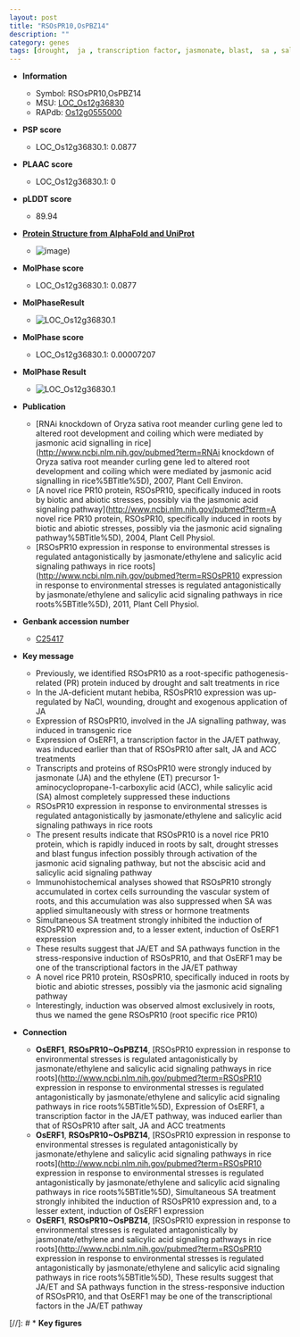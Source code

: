 ```yaml
---
layout: post
title: "RSOsPR10,OsPBZ14"
description: ""
category: genes
tags: [drought,  ja , transcription factor, jasmonate, blast,  sa , salt, jasmonic acid, ethylene, biotic stress, salicylic acid, root, jasmonic, abiotic stress]
---
```


* **Information**  
    + Symbol: RSOsPR10,OsPBZ14  
    + MSU: [LOC_Os12g36830](http://rice.plantbiology.msu.edu/cgi-bin/ORF_infopage.cgi?orf=LOC_Os12g36830)  
    + RAPdb: [Os12g0555000](http://rapdb.dna.affrc.go.jp/viewer/gbrowse_details/irgsp1?name=Os12g0555000)  

* **PSP score**  
    + LOC_Os12g36830.1: 0.0877 

* **PLAAC score**  
    + LOC_Os12g36830.1: 0 

* **pLDDT score**
    + 89.94

* **[Protein Structure from AlphaFold and UniProt](https://www.uniprot.org/uniprotkb/Q75T45/entry#structure)**
    + ![image](https://ricepsp.github.io/images/Q7/AF-Q75T45-F1.png))

* **MolPhase score**
    + LOC_Os12g36830.1: 0.0877

* **MolPhaseResult**
    + ![LOC_Os12g36830.1](https://ricepsp.github.io/pictures/LOC_Os12g/LOC_Os12g36830.1.png)

* **MolPhase score**
    + LOC_Os12g36830.1: 0.00007207

* **MolPhase Result**
    + ![LOC_Os12g36830.1](https://304243504.github.io/Pictures/LOC_Os12g/LOC_Os12g36830.1.png)

* **Publication**  
    + [RNAi knockdown of Oryza sativa root meander curling gene led to altered root development and coiling which were mediated by jasmonic acid signalling in rice](http://www.ncbi.nlm.nih.gov/pubmed?term=RNAi knockdown of Oryza sativa root meander curling gene led to altered root development and coiling which were mediated by jasmonic acid signalling in rice%5BTitle%5D), 2007, Plant Cell Environ.
    + [A novel rice PR10 protein, RSOsPR10, specifically induced in roots by biotic and abiotic stresses, possibly via the jasmonic acid signaling pathway](http://www.ncbi.nlm.nih.gov/pubmed?term=A novel rice PR10 protein, RSOsPR10, specifically induced in roots by biotic and abiotic stresses, possibly via the jasmonic acid signaling pathway%5BTitle%5D), 2004, Plant Cell Physiol.
    + [RSOsPR10 expression in response to environmental stresses is regulated antagonistically by jasmonate/ethylene and salicylic acid signaling pathways in rice roots](http://www.ncbi.nlm.nih.gov/pubmed?term=RSOsPR10 expression in response to environmental stresses is regulated antagonistically by jasmonate/ethylene and salicylic acid signaling pathways in rice roots%5BTitle%5D), 2011, Plant Cell Physiol.

* **Genbank accession number**  
    + [C25417](http://www.ncbi.nlm.nih.gov/nuccore/C25417)

* **Key message**  
    + Previously, we identified RSOsPR10 as a root-specific pathogenesis-related (PR) protein induced by drought and salt treatments in rice
    + In the JA-deficient mutant hebiba, RSOsPR10 expression was up-regulated by NaCl, wounding, drought and exogenous application of JA
    + Expression of RSOsPR10, involved in the JA signalling pathway, was induced in transgenic rice
    + Expression of OsERF1, a transcription factor in the JA/ET pathway, was induced earlier than that of RSOsPR10 after salt, JA and ACC treatments
    + Transcripts and proteins of RSOsPR10 were strongly induced by jasmonate (JA) and the ethylene (ET) precursor 1-aminocyclopropane-1-carboxylic acid (ACC), while salicylic acid (SA) almost completely suppressed these inductions
    + RSOsPR10 expression in response to environmental stresses is regulated antagonistically by jasmonate/ethylene and salicylic acid signaling pathways in rice roots
    + The present results indicate that RSOsPR10 is a novel rice PR10 protein, which is rapidly induced in roots by salt, drought stresses and blast fungus infection possibly through activation of the jasmonic acid signaling pathway, but not the abscisic acid and salicylic acid signaling pathway
    + Immunohistochemical analyses showed that RSOsPR10 strongly accumulated in cortex cells surrounding the vascular system of roots, and this accumulation was also suppressed when SA was applied simultaneously with stress or hormone treatments
    + Simultaneous SA treatment strongly inhibited the induction of RSOsPR10 expression and, to a lesser extent, induction of OsERF1 expression
    + These results suggest that JA/ET and SA pathways function in the stress-responsive induction of RSOsPR10, and that OsERF1 may be one of the transcriptional factors in the JA/ET pathway
    + A novel rice PR10 protein, RSOsPR10, specifically induced in roots by biotic and abiotic stresses, possibly via the jasmonic acid signaling pathway
    + Interestingly, induction was observed almost exclusively in roots, thus we named the gene RSOsPR10 (root specific rice PR10)

* **Connection**  
    + __OsERF1__, __RSOsPR10~OsPBZ14__, [RSOsPR10 expression in response to environmental stresses is regulated antagonistically by jasmonate/ethylene and salicylic acid signaling pathways in rice roots](http://www.ncbi.nlm.nih.gov/pubmed?term=RSOsPR10 expression in response to environmental stresses is regulated antagonistically by jasmonate/ethylene and salicylic acid signaling pathways in rice roots%5BTitle%5D), Expression of OsERF1, a transcription factor in the JA/ET pathway, was induced earlier than that of RSOsPR10 after salt, JA and ACC treatments
    + __OsERF1__, __RSOsPR10~OsPBZ14__, [RSOsPR10 expression in response to environmental stresses is regulated antagonistically by jasmonate/ethylene and salicylic acid signaling pathways in rice roots](http://www.ncbi.nlm.nih.gov/pubmed?term=RSOsPR10 expression in response to environmental stresses is regulated antagonistically by jasmonate/ethylene and salicylic acid signaling pathways in rice roots%5BTitle%5D), Simultaneous SA treatment strongly inhibited the induction of RSOsPR10 expression and, to a lesser extent, induction of OsERF1 expression
    + __OsERF1__, __RSOsPR10~OsPBZ14__, [RSOsPR10 expression in response to environmental stresses is regulated antagonistically by jasmonate/ethylene and salicylic acid signaling pathways in rice roots](http://www.ncbi.nlm.nih.gov/pubmed?term=RSOsPR10 expression in response to environmental stresses is regulated antagonistically by jasmonate/ethylene and salicylic acid signaling pathways in rice roots%5BTitle%5D), These results suggest that JA/ET and SA pathways function in the stress-responsive induction of RSOsPR10, and that OsERF1 may be one of the transcriptional factors in the JA/ET pathway

[//]: # * **Key figures**  


